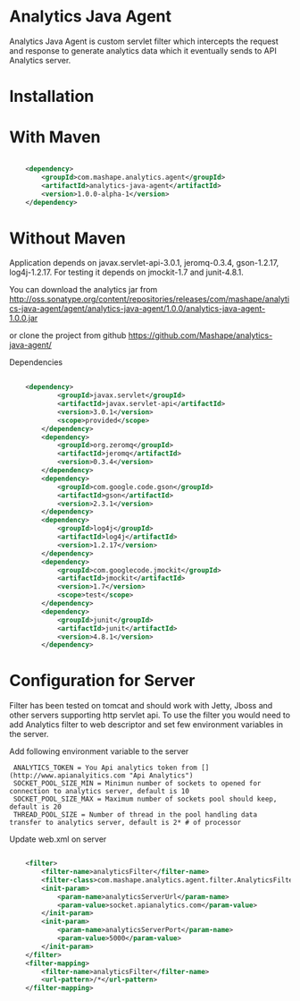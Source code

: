 # Analytics Java Agent


Analytics Java Agent is custom servlet filter which intercepts the request and response to generate analytics data which it eventually sends to API Analytics server.


# Installation 

	
# With Maven


```xml

	<dependency>
  		<groupId>com.mashape.analytics.agent</groupId>
  		<artifactId>analytics-java-agent</artifactId>
  		<version>1.0.0-alpha-1</version>
	</dependency>

``` 

# Without Maven



Application depends on javax.servlet-api-3.0.1, jeromq-0.3.4, gson-1.2.17, log4j-1.2.17. For testing it depends on jmockit-1.7 and junit-4.8.1.
	
You can download the analytics jar from 
<http://oss.sonatype.org/content/repositories/releases/com/mashape/analytics-java-agent/agent/analytics-java-agent/1.0.0/analytics-java-agent-1.0.0.jar>
	
or clone the project from github
<https://github.com/Mashape/analytics-java-agent/>
	
Dependencies

```xml
	
	<dependency>
			<groupId>javax.servlet</groupId>
			<artifactId>javax.servlet-api</artifactId>
			<version>3.0.1</version>
			<scope>provided</scope>
		</dependency>
		<dependency>
			<groupId>org.zeromq</groupId>
			<artifactId>jeromq</artifactId>
			<version>0.3.4</version>
		</dependency>
		<dependency>
			<groupId>com.google.code.gson</groupId>
			<artifactId>gson</artifactId>
			<version>2.3.1</version>
		</dependency>
		<dependency>
			<groupId>log4j</groupId>
			<artifactId>log4j</artifactId>
			<version>1.2.17</version>
		</dependency>
		<dependency>
			<groupId>com.googlecode.jmockit</groupId>
			<artifactId>jmockit</artifactId>
			<version>1.7</version>
			<scope>test</scope>
		</dependency>
		<dependency>
			<groupId>junit</groupId>
			<artifactId>junit</artifactId>
			<version>4.8.1</version>
		</dependency>

```


# Configuration for Server

Filter has been tested on tomcat and should work with Jetty, Jboss and other servers supporting http servlet api. 
To use the filter you would need to add Analytics filter to web descriptor and set few environment variables in the server.

Add following environment variable to the server
     
     ANALYTICS_TOKEN = You Api analytics token from [](http://www.apianalyitics.com "Api Analytics") 
     SOCKET_POOL_SIZE_MIN = Minimun number of sockets to opened for connection to analytics server, default is 10
     SOCKET_POOL_SIZE_MAX = Maximum number of sockets pool should keep, default is 20
     THREAD_POOL_SIZE = Number of thread in the pool handling data transfer to analytics server, default is 2* # of processor 
	
Update web.xml on server

```xml

	<filter>
		<filter-name>analyticsFilter</filter-name>
		<filter-class>com.mashape.analytics.agent.filter.AnalyticsFilter</filter-class>
		<init-param>
			<param-name>analyticsServerUrl</param-name>
			<param-value>socket.apianalytics.com</param-value>
		</init-param>
		<init-param>
			<param-name>analyticsServerPort</param-name>
			<param-value>5000</param-value>
		</init-param>
	</filter>
	<filter-mapping>
		<filter-name>analyticsFilter</filter-name>
		<url-pattern>/*</url-pattern>
	</filter-mapping>
```
	
     



	


 
 

